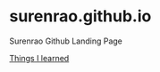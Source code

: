 # surenrao.github.io
Surenrao Github Landing Page


[Things I learned](https://surenrao.github.io/til/)
